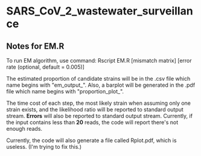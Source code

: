 # SARS_CoV_2_wastewater_surveillance

## Notes for EM.R
To run EM algorithm, use command: Rscript EM.R [mismatch matrix] [error rate (optional, default = 0.005)]

The estimated proportion of candidate strains will be in the .csv file which name begins with "em_output_". Also, a barplot will be generated in the .pdf file which name begins with "proportion_plot_".

The time cost of each step, the most likely strain when assuming only one strain exists, and the likelihood ratio will be reported to standard output stream. **Errors** will also be reported to standard output stream. Currently, if the input contains less than **20** reads, the code will report there's not enough reads.

Currently, the code will also generate a file called Rplot.pdf, which is useless. (I'm trying to fix this.)
